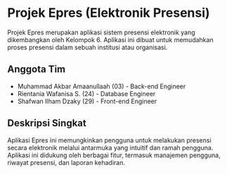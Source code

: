 # Projek Epres (Elektronik Presensi)

Projek Epres merupakan aplikasi sistem presensi elektronik yang dikembangkan oleh Kelompok 6. Aplikasi ini dibuat untuk memudahkan proses presensi dalam sebuah institusi atau organisasi.

## Anggota Tim

- Muhammad Akbar Amaanullaah (03) - Back-end Engineer
- Rientania Wafanisa S. (24) - Database Engineer
- Shafwan Ilham Dzaky (29) - Front-end Engineer

## Deskripsi Singkat

Aplikasi Epres ini memungkinkan pengguna untuk melakukan presensi secara elektronik melalui antarmuka yang intuitif dan ramah pengguna. Aplikasi ini didukung oleh berbagai fitur, termasuk manajemen pengguna, riwayat presensi, dan laporan kehadiran.
